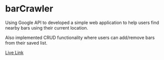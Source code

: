 # barCrawler

Using Google API to developed a simple web application to help users find nearby bars using their current location.

Also implemented CRUD functionality where users can add/remove bars from their saved list.

[Live Link](http://303.itpwebdev.com/~trannhan/barcrawler/barCrawler/index.html)
